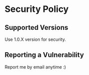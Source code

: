# Security Policy

## Supported Versions

Use 1.0.X version for security.

## Reporting a Vulnerability

Report me by email anytime :)
